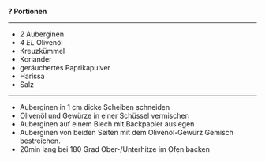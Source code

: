 **? Portionen**

---

- *2* Auberginen
- *4 EL* Olivenöl
- Kreuzkümmel
- Koriander
- geräuchertes Paprikapulver
- Harissa
- Salz

---

- Auberginen in 1 cm dicke Scheiben schneiden
- Olivenöl und Gewürze in einer Schüssel vermischen
- Auberginen auf einem Blech mit Backpapier auslegen
- Auberginen von beiden Seiten mit dem Olivenöl-Gewürz Gemisch bestreichen.
- 20min lang bei 180 Grad Ober-/Unterhitze im Ofen backen
